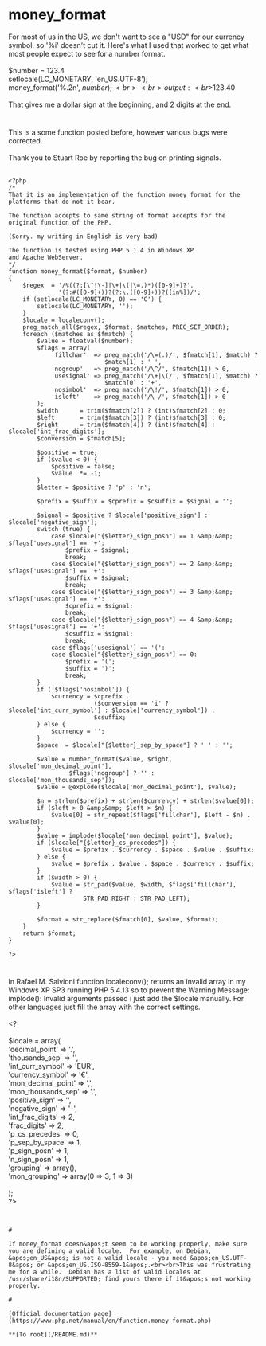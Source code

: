 # money_format



For most of us in the US, we don&apos;t want to see a "USD" for our currency symbol, so &apos;%i&apos; doesn&apos;t cut it.  Here&apos;s what I used that worked to get what most  people expect to see for a number format.<br><br>$number = 123.4<br>setlocale(LC_MONETARY, &apos;en_US.UTF-8&apos;);<br>money_format(&apos;%.2n&apos;, $number);<br><br>output:<br>$123.40<br><br>That gives me a dollar sign at the beginning, and 2 digits at the end.  

#

This is a some function posted before, however various bugs were corrected.<br><br>Thank you to Stuart Roe by reporting the bug on printing signals.<br><br>

```
<?php
/*
That it is an implementation of the function money_format for the
platforms that do not it bear.  

The function accepts to same string of format accepts for the
original function of the PHP.  

(Sorry. my writing in English is very bad)  

The function is tested using PHP 5.1.4 in Windows XP
and Apache WebServer.
*/
function money_format($format, $number)
{
    $regex  = '/%((?:[\^!\-]|\+|\(|\=.)*)([0-9]+)?'.
              '(?:#([0-9]+))?(?:\.([0-9]+))?([in%])/';
    if (setlocale(LC_MONETARY, 0) == 'C') {
        setlocale(LC_MONETARY, '');
    }
    $locale = localeconv();
    preg_match_all($regex, $format, $matches, PREG_SET_ORDER);
    foreach ($matches as $fmatch) {
        $value = floatval($number);
        $flags = array(
            'fillchar'  => preg_match('/\=(.)/', $fmatch[1], $match) ?
                           $match[1] : ' ',
            'nogroup'   => preg_match('/\^/', $fmatch[1]) > 0,
            'usesignal' => preg_match('/\+|\(/', $fmatch[1], $match) ?
                           $match[0] : '+',
            'nosimbol'  => preg_match('/\!/', $fmatch[1]) > 0,
            'isleft'    => preg_match('/\-/', $fmatch[1]) > 0
        );
        $width      = trim($fmatch[2]) ? (int)$fmatch[2] : 0;
        $left       = trim($fmatch[3]) ? (int)$fmatch[3] : 0;
        $right      = trim($fmatch[4]) ? (int)$fmatch[4] : $locale['int_frac_digits'];
        $conversion = $fmatch[5];

        $positive = true;
        if ($value < 0) {
            $positive = false;
            $value  *= -1;
        }
        $letter = $positive ? 'p' : 'n';

        $prefix = $suffix = $cprefix = $csuffix = $signal = '';

        $signal = $positive ? $locale['positive_sign'] : $locale['negative_sign'];
        switch (true) {
            case $locale["{$letter}_sign_posn"] == 1 &amp;&amp; $flags['usesignal'] == '+':
                $prefix = $signal;
                break;
            case $locale["{$letter}_sign_posn"] == 2 &amp;&amp; $flags['usesignal'] == '+':
                $suffix = $signal;
                break;
            case $locale["{$letter}_sign_posn"] == 3 &amp;&amp; $flags['usesignal'] == '+':
                $cprefix = $signal;
                break;
            case $locale["{$letter}_sign_posn"] == 4 &amp;&amp; $flags['usesignal'] == '+':
                $csuffix = $signal;
                break;
            case $flags['usesignal'] == '(':
            case $locale["{$letter}_sign_posn"] == 0:
                $prefix = '(';
                $suffix = ')';
                break;
        }
        if (!$flags['nosimbol']) {
            $currency = $cprefix .
                        ($conversion == 'i' ? $locale['int_curr_symbol'] : $locale['currency_symbol']) .
                        $csuffix;
        } else {
            $currency = '';
        }
        $space  = $locale["{$letter}_sep_by_space"] ? ' ' : '';

        $value = number_format($value, $right, $locale['mon_decimal_point'],
                 $flags['nogroup'] ? '' : $locale['mon_thousands_sep']);
        $value = @explode($locale['mon_decimal_point'], $value);

        $n = strlen($prefix) + strlen($currency) + strlen($value[0]);
        if ($left > 0 &amp;&amp; $left > $n) {
            $value[0] = str_repeat($flags['fillchar'], $left - $n) . $value[0];
        }
        $value = implode($locale['mon_decimal_point'], $value);
        if ($locale["{$letter}_cs_precedes"]) {
            $value = $prefix . $currency . $space . $value . $suffix;
        } else {
            $value = $prefix . $value . $space . $currency . $suffix;
        }
        if ($width > 0) {
            $value = str_pad($value, $width, $flags['fillchar'], $flags['isleft'] ?
                     STR_PAD_RIGHT : STR_PAD_LEFT);
        }

        $format = str_replace($fmatch[0], $value, $format);
    }
    return $format;
}

?>
```
  

#

In Rafael M. Salvioni function localeconv(); returns an invalid array in my Windows XP SP3 running PHP 5.4.13 so to prevent the Warning Message: implode(): Invalid arguments passed i just add the $locale manually. For other languages just fill the array with the correct settings.<br><br>&lt;?<br><br>       $locale = array(<br>        &apos;decimal_point&apos;        =&gt; &apos;.&apos;,<br>        &apos;thousands_sep&apos;        =&gt; &apos;&apos;,<br>        &apos;int_curr_symbol&apos;    =&gt; &apos;EUR&apos;,<br>        &apos;currency_symbol&apos;    =&gt; &apos;&#x20AC;&apos;,<br>        &apos;mon_decimal_point&apos;    =&gt; &apos;,&apos;,<br>        &apos;mon_thousands_sep&apos;    =&gt; &apos;.&apos;,<br>        &apos;positive_sign&apos;        =&gt; &apos;&apos;,<br>        &apos;negative_sign&apos;     =&gt; &apos;-&apos;,<br>        &apos;int_frac_digits&apos;    =&gt; 2,<br>        &apos;frac_digits&apos;        =&gt; 2,<br>        &apos;p_cs_precedes&apos;        =&gt; 0,<br>        &apos;p_sep_by_space&apos;    =&gt; 1,<br>        &apos;p_sign_posn&apos;        =&gt; 1,<br>        &apos;n_sign_posn&apos;        =&gt; 1,<br>        &apos;grouping&apos;            =&gt; array(),<br>        &apos;mon_grouping&apos;        =&gt; array(0 =&gt; 3, 1 =&gt; 3)<br>        <br>    );<br>?>
```
  

#

If money_format doesn&apos;t seem to be working properly, make sure you are defining a valid locale.  For example, on Debian, &apos;en_US&apos; is not a valid locale - you need &apos;en_US.UTF-8&apos; or &apos;en_US.ISO-8559-1&apos;.<br><br>This was frustrating me for a while.  Debian has a list of valid locales at /usr/share/i18n/SUPPORTED; find yours there if it&apos;s not working properly.  

#

[Official documentation page](https://www.php.net/manual/en/function.money-format.php)

**[To root](/README.md)**